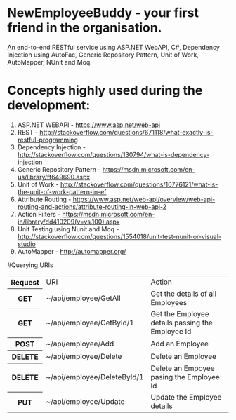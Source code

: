 # NewEmployeeBuddy - your first friend in the organisation.
An end-to-end RESTful service using ASP.NET WebAPI, C#, Dependency Injection using AutoFac, Generic Repository Pattern, Unit of Work, AutoMapper, NUnit and Moq.  

# Concepts highly used during the development:
1. ASP.NET WEBAPI - https://www.asp.net/web-api
2. REST - http://stackoverflow.com/questions/671118/what-exactly-is-restful-programming
3. Dependency Injection - http://stackoverflow.com/questions/130794/what-is-dependency-injection
4. Generic Repository Pattern - https://msdn.microsoft.com/en-us/library/ff649690.aspx
5. Unit of Work - http://stackoverflow.com/questions/10776121/what-is-the-unit-of-work-pattern-in-ef
6. Attribute Routing - https://www.asp.net/web-api/overview/web-api-routing-and-actions/attribute-routing-in-web-api-2
7. Action Filters - https://msdn.microsoft.com/en-in/library/dd410209(v=vs.100).aspx
8. Unit Testing using Nunit and Moq - http://stackoverflow.com/questions/1554018/unit-test-nunit-or-visual-studio
9. AutoMapper - http://automapper.org/

#Querying URIs
<table>
<tr>
<th>Request</th>
<td>URI</td>
<td>Action</td>
</tr>
<tr>
<th>GET</th>
<td>~/api/employee/GetAll</td>
<td>Get the details of all Employees</td>
</tr>
<tr>
<th>GET</th>
<td>~/api/employee/GetById/1</td>
<td>Get the Employee details passing the Employee Id</td>
</tr>
<tr>
<th>POST</th>
<td>~/api/employee/Add</td>
<td>Add an Employee</td>
</tr>
<tr>
<th>DELETE</th>
<td>~/api/employee/Delete</td>
<td>Delete an Employee</td>
</tr>
<tr>
<th>DELETE</th>
<td>~/api/employee/DeleteById/1</td>
<td>Delete an Empoyee pasing the Employee Id</td>
</tr>
<tr>
<th>PUT</th>
<td>~/api/employee/Update</td>
<td>Update the Employee details</td>
</tr>
</table>
